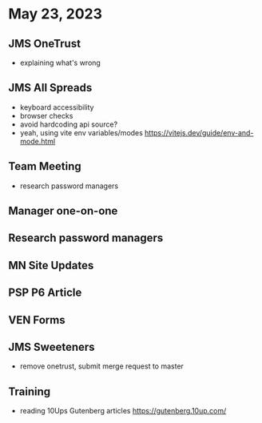 # May 23, 2023

## JMS OneTrust
- explaining what's wrong

## JMS All Spreads
- keyboard accessibility
- browser checks
- avoid hardcoding api source?
- yeah, using vite env variables/modes https://vitejs.dev/guide/env-and-mode.html

## Team Meeting
- research password managers

## Manager one-on-one

## Research password managers

## MN Site Updates

## PSP P6 Article

## VEN Forms

## JMS Sweeteners
- remove onetrust, submit merge request to master

## Training
- reading 10Ups Gutenberg articles https://gutenberg.10up.com/